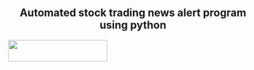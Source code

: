 <h2 align = "center"> Automated stock trading news alert program using python </h2>
<img src = "https://www.wionews.com/iifl/wp-content/uploads/2022/12/A-Basic-Guide-To-Stock-Trading.jpg" width = "200" height = "44"/>

